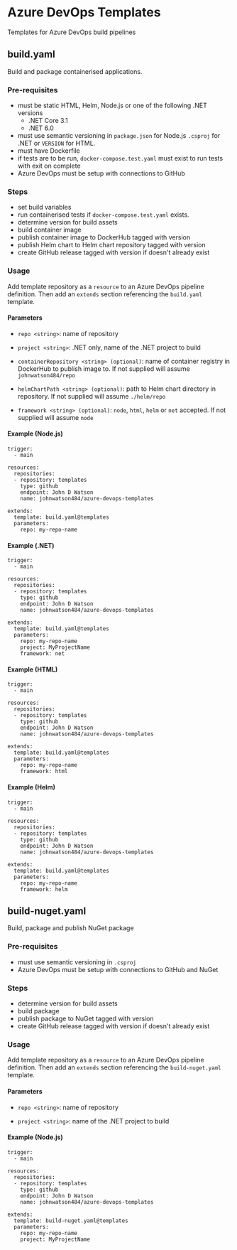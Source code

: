 # Azure DevOps Templates
Templates for Azure DevOps build pipelines

## build.yaml

Build and package containerised applications.

### Pre-requisites
- must be static HTML, Helm, Node.js or one of the following .NET versions
  - .NET Core 3.1
  - .NET 6.0
- must use semantic versioning in `package.json` for Node.js `.csproj` for .NET or `VERSION` for HTML.
- must have Dockerfile
- if tests are to be run, `docker-compose.test.yaml` must exist to run tests with exit on complete
- Azure DevOps must be setup with connections to GitHub

### Steps
- set build variables
- run containerised tests if `docker-compose.test.yaml` exists.
- determine version for build assets
- build container image
- publish container image to DockerHub tagged with version
- publish Helm chart to Helm chart repository tagged with version
- create GitHub release tagged with version if doesn't already exist

### Usage

Add template repository as a `resource` to an Azure DevOps pipeline definition.  Then add an `extends` section referencing the `build.yaml` template.

#### Parameters
- `repo <string>`: name of repository

- `project <string>`: .NET only, name of the .NET project to build

- `containerRepository <string> (optional)`: name of container registry in DockerHub to publish image to.  If not supplied will assume `johnwatson484/repo`

- `helmChartPath <string> (optional)`: path to Helm chart directory in repository.  If not supplied will assume `./helm/repo`

- `framework <string> (optional)`: `node`, `html`, `helm` or `net` accepted.  If not supplied will assume `node`

#### Example (Node.js)

```
trigger:
  - main

resources:
  repositories:
  - repository: templates
    type: github
    endpoint: John D Watson
    name: johnwatson484/azure-devops-templates

extends:
  template: build.yaml@templates
  parameters:
    repo: my-repo-name
```

#### Example (.NET)

```
trigger:
  - main

resources:
  repositories:
  - repository: templates
    type: github
    endpoint: John D Watson
    name: johnwatson484/azure-devops-templates

extends:
  template: build.yaml@templates
  parameters:
    repo: my-repo-name
    project: MyProjectName
    framework: net
```

#### Example (HTML)

```
trigger:
  - main

resources:
  repositories:
  - repository: templates
    type: github
    endpoint: John D Watson
    name: johnwatson484/azure-devops-templates

extends:
  template: build.yaml@templates
  parameters:
    repo: my-repo-name
    framework: html
```

#### Example (Helm)

```
trigger:
  - main

resources:
  repositories:
  - repository: templates
    type: github
    endpoint: John D Watson
    name: johnwatson484/azure-devops-templates

extends:
  template: build.yaml@templates
  parameters:
    repo: my-repo-name
    framework: helm
```

## build-nuget.yaml

Build, package and publish NuGet package

### Pre-requisites
- must use semantic versioning in `.csproj`
- Azure DevOps must be setup with connections to GitHub and NuGet

### Steps
- determine version for build assets
- build package
- publish package to NuGet tagged with version
- create GitHub release tagged with version if doesn't already exist

### Usage

Add template repository as a `resource` to an Azure DevOps pipeline definition.  Then add an `extends` section referencing the `build-nuget.yaml` template.

#### Parameters
- `repo <string>`: name of repository

- `project <string>`: name of the .NET project to build

#### Example (Node.js)

```
trigger:
  - main

resources:
  repositories:
  - repository: templates
    type: github
    endpoint: John D Watson
    name: johnwatson484/azure-devops-templates

extends:
  template: build-nuget.yaml@templates
  parameters:
    repo: my-repo-name
    project: MyProjectName
```
